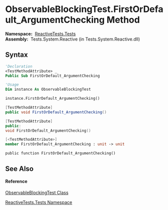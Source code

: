 # ObservableBlockingTest.FirstOrDefault\_ArgumentChecking Method

**Namespace:**  [ReactiveTests.Tests](ReactiveTests.Tests\ReactiveTests.Tests.md)  
**Assembly:**  Tests.System.Reactive (in Tests.System.Reactive.dll)

## Syntax

```vb
'Declaration
<TestMethodAttribute> _
Public Sub FirstOrDefault_ArgumentChecking
```

```vb
'Usage
Dim instance As ObservableBlockingTest

instance.FirstOrDefault_ArgumentChecking()
```

```csharp
[TestMethodAttribute]
public void FirstOrDefault_ArgumentChecking()
```

```c++
[TestMethodAttribute]
public:
void FirstOrDefault_ArgumentChecking()
```

```fsharp
[<TestMethodAttribute>]
member FirstOrDefault_ArgumentChecking : unit -> unit 
```

```jscript
public function FirstOrDefault_ArgumentChecking()
```

## See Also

#### Reference

[ObservableBlockingTest Class](ObservableBlockingTest\ObservableBlockingTest.md)

[ReactiveTests.Tests Namespace](ReactiveTests.Tests\ReactiveTests.Tests.md)





